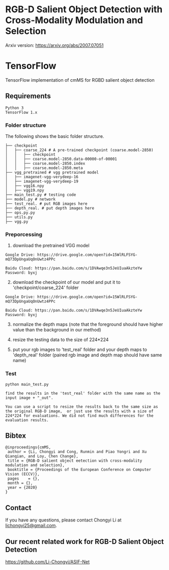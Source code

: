 # RGB-D Salient Object Detection with Cross-Modality Modulation and Selection
Arxiv version: https://arxiv.org/abs/2007.07051


# TensorFlow
TensorFlow implementation of cmMS for RGBD salient object detection

## Requirements
```
Python 3
TensorFlow 1.x
```

### Folder structure
The following shows the basic folder structure.
```
├── checkpoint
│   ├── coarse_224 # A pre-trained checkpoint (coarse.model-2850)
│   │   ├── checkpoint 
│   │   ├── coarse.model-2850.data-00000-of-00001 
│   │   ├── coarse.model-2850.index 
│   │   ├── coarse.model-2850.meta
├── vgg_pretrained # vgg pretrained model 
│   ├── imagenet-vgg-verydeep-16
│   ├── imagenet-vgg-verydeep-19
│   ├── vgg16.npy
│   ├── vgg19.npy
├── main_test.py # testing code
├── model.py # network
├── test_real. # put RGB images here
├── depth_real. # put depth images here
├── ops.py.py
├── utils.py
├── vgg.py
```

### Preporcessing


1) download the pretrained VGG model
```
Google Drive: https://drive.google.com/open?id=15WlRLFSYG-mQ73DpUngaUqOnUwtz4PPc

Baidu Cloud: https://pan.baidu.com/s/1DVAwqe3n5JeUIuaAkzteYw  Password: byxj
```
2) download the checkpoint of our model and put it to 'checkpoint/coarse_224' folder
```
Google Drive: https://drive.google.com/open?id=15WlRLFSYG-mQ73DpUngaUqOnUwtz4PPc

Baidu Cloud: https://pan.baidu.com/s/1DVAwqe3n5JeUIuaAkzteYw  Password: byxj

```
3) normalize the depth maps (note that the foreground should have higher value than the background in our method)

2) resize the testing data to the size of 224*224

3) put your rgb images to 'test_real' folder and your depth maps to 'depth_real' folder (paired rgb image and depth map should have same name)


### Test
```
python main_test.py

find the results in the 'test_real' folder with the same name as the input image + "_out".

You can use a script to resize the results back to the same size as the original RGB-D image,  or just use the results with a size of 224*224 for evaluations. We did not find much differences for the evaluation results.
```

## Bibtex

```
@inproceedings{cmMS,
 author = {Li, Chongyi and Cong, Runmin and Piao Yongri and Xu Qianqian, and Loy, Chen Change},
 title = {RGB-D salient object eetection with cross-modality modulation and selection},
 booktitle = {Proceedings of the European Conference on Computer Vision (ECCV)},
 pages    = {},
 month = {},
 year = {2020}
}
```

## Contact
If you have any questions, please contact Chongyi Li at lichongyi25@gmail.com.

## Our recent related work for RGB-D Salient Object Detection
https://github.com/Li-Chongyi/ASIF-Net
